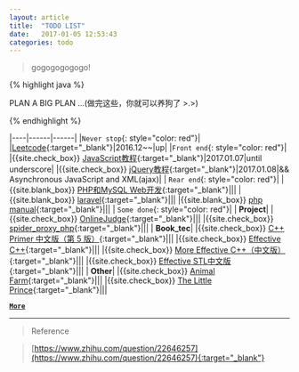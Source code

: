 ```yaml
---
layout: article
title:  "TODO LIST"
date:   2017-01-05 12:53:43
categories: todo
---
```


>gogogogogogo!


{% highlight java %}

 PLAN A BIG PLAN ...(做完这些，你就可以养狗了 >.>)

{% endhighlight %}




|----|------|------|
|`Never stop`{: style="color: red"}|
|[Leetcode][Leetcode]{:target="_blank"}|2016.12~~|up|
|`Front end`{: style="color: red"}|
|{{site.check_box}} [JavaScript教程][JavaScript教程]{:target="_blank"}|2017.01.07|until underscore|
|{{site.check_box}} [jQuery教程][jQuery教程]{:target="_blank"}|2017.01.08|&& Asynchronous JavaScript and XML(ajax)|
| `Rear end`{: style="color: red"}|
|{{site.blank_box}} [PHP和MySQL Web开发][PHP和MySQL Web开发]{:target="_blank"}|||
|{{site.blank_box}} [laravel][laravel]{:target="_blank"}|||
|{{site.blank_box}} [php manual][php manual]{:target="_blank"}|||
| `Some done`{: style="color: red"}|
| **Project**|
|{{site.check_box}} [OnlineJudge][OnlineJudge]{:target="_blank"}|||
|{{site.check_box}} [spider_proxy_php][spider_proxy_php]{:target="_blank"}|||
| **Book_tec**|
|{{site.check_box}} [C++ Primer 中文版（第 5 版）][C++ Primer 中文版（第 5 版）]{:target="_blank"}|||
|{{site.check_box}} [Effective C++][Effective C++]{:target="_blank"}|||
|{{site.check_box}} [More Effective C++（中文版）][More Effective C++（中文版）]{:target="_blank"}|||
|{{site.check_box}} [Effective STL中文版][Effective STL中文版]{:target="_blank"}|||
| **Other**|
|{{site.check_box}} [Animal Farm][Animal Farm]{:target="_blank"}|||
|{{site.check_box}} [The Little Prince][The Little Prince]{:target="_blank"}|||

[__`More`__](https://nominationp.github.io/todo/done/)

---

>Reference

>[https://www.zhihu.com/question/22646257](https://www.zhihu.com/question/22646257){:target="_blank"}



[JavaScript教程]: http://www.liaoxuefeng.com/wiki/001434446689867b27157e896e74d51a89c25cc8b43bdb3000
[jQuery教程]:   http://w3school.com.cn/jquery/index.asp
[PHP和MySQL Web开发]: https://booreferencek.douban.com/subject/3549421/
[laravel]:   http://laravelacademy.org/
[php manual]:   https://secure.php.net/manual/zh/index.php
[Leetcode]: https://github.com/NominationP/Leetcode_recrod/blob/master/README.md
[OnlineJudge]: http://112.124.38.1/OnlineJudge/
[spider_proxy_php]: https://github.com/NominationP/ph_proxy
[C++ Primer 中文版（第 5 版）]: https://book.douban.com/subject/25708312/
[Effective C++]: https://book.douban.com/subject/1842426/
[More Effective C++（中文版）]: https://book.douban.com/subject/5908727/
[Effective STL中文版]: https://book.douban.com/subject/24534868/
[Animal Farm]: https://book.douban.com/subject/1424313/
[The Little Prince]: https://book.douban.com/subject/1370897/
